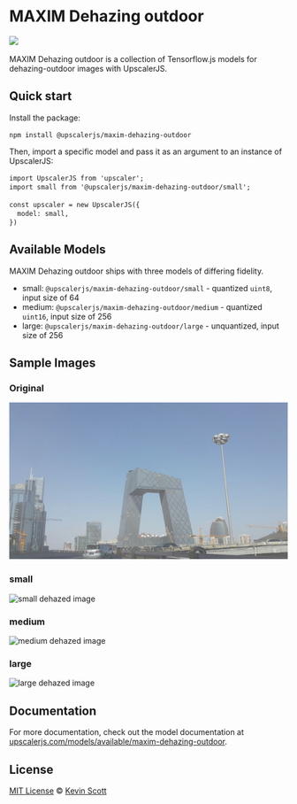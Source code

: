 # MAXIM Dehazing outdoor

[![](https://data.jsdelivr.com/v1/package/npm/@upscalerjs/maxim-dehazing-outdoor/badge)](https://www.jsdelivr.com/package/npm/@upscalerjs/maxim-dehazing-outdoor)

MAXIM Dehazing outdoor is a collection of Tensorflow.js models for dehazing-outdoor images with UpscalerJS.

## Quick start

Install the package:

```
npm install @upscalerjs/maxim-dehazing-outdoor
```

Then, import a specific model and pass it as an argument to an instance of UpscalerJS:

```
import UpscalerJS from 'upscaler';
import small from '@upscalerjs/maxim-dehazing-outdoor/small';

const upscaler = new UpscalerJS({
  model: small,
})
```

## Available Models

MAXIM Dehazing outdoor ships with three models of differing fidelity.

- small: `@upscalerjs/maxim-dehazing-outdoor/small` - quantized `uint8`, input size of 64
- medium: `@upscalerjs/maxim-dehazing-outdoor/medium` - quantized `uint16`, input size of 256
- large: `@upscalerjs/maxim-dehazing-outdoor/large` - unquantized, input size of 256

## Sample Images

### Original
![Original image](https://github.com/thekevinscott/UpscalerJS/blob/main/models/maxim-dehazing-outdoor/assets/fixture.png?raw=true)

### small
![small dehazed image](https://github.com/thekevinscott/UpscalerJS/blob/main/models/maxim-dehazing-outdoor/assets/samples/small/result.png?raw=true)

### medium
![medium dehazed image](https://github.com/thekevinscott/UpscalerJS/blob/main/models/maxim-dehazing-outdoor/assets/samples/medium/result.png?raw=true)

### large
![large dehazed image](https://github.com/thekevinscott/UpscalerJS/blob/main/models/maxim-dehazing-outdoor/assets/samples/large/result.png?raw=true)

## Documentation

For more documentation, check out the model documentation at [upscalerjs.com/models/available/maxim-dehazing-outdoor](https://upscalerjs.com/models/available/maxim-dehazing-outdoor).

## License

[MIT License](https://oss.ninja/mit/developit/) © [Kevin Scott](https://thekevinscott.com)



